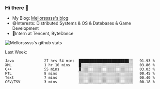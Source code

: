 ### Hi there 👋

- My Blog: [Mellorsssss's blog](https://mellorsssss.com/)
- 😄Interests: Distributed Systems & OS & Datebases & Game Development
- 🤔Intern at Tencent, ByteDance


![Mellorsssss's github stats](https://github-readme-stats.vercel.app/api?username=Mellorsssss&show_icons=true&theme=radical)

<!-- ![Top Langs](https://github-readme-stats.vercel.app/api/top-langs/?username=anuraghazra&hide=javascript,html,typescript,css,glsl) -->

<!--
**Mellorsssss/Mellorsssss** is a ✨ _special_ ✨ repository because its `README.md` (this file) appears on your GitHub profile.

Here are some ideas to get you started:

- 🔭 I’m currently working on ...
- 🌱 I’m currently learning ...
- 👯 I’m looking to collaborate on ...
- 🤔 I’m looking for help with ...
- 💬 Ask me about ...
- 📫 How to reach me: ...
- 😄 Pronouns: ...
- ⚡ Fun fact: ...
-->

Last Week:
<!--START_SECTION:waka-->

```text
Java              27 hrs 54 mins  ███████████████████████░░   91.93 %
XML               1 hr 10 mins    █░░░░░░░░░░░░░░░░░░░░░░░░   03.86 %
C++               55 mins         ▓░░░░░░░░░░░░░░░░░░░░░░░░   03.03 %
FTL               8 mins          ░░░░░░░░░░░░░░░░░░░░░░░░░   00.45 %
Text              7 mins          ░░░░░░░░░░░░░░░░░░░░░░░░░   00.40 %
CSV/TSV           3 mins          ░░░░░░░░░░░░░░░░░░░░░░░░░   00.18 %
```

<!--END_SECTION:waka-->
